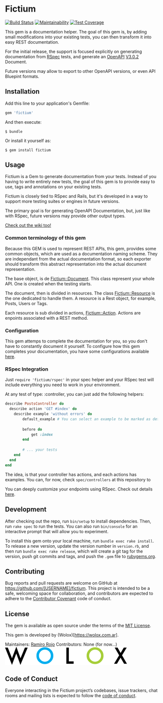 # Fictium

[![Build Status](https://travis-ci.org/Wolox/fictium.svg?branch=master)](https://travis-ci.org/Wolox/fictium) [![Maintainability](https://api.codeclimate.com/v1/badges/52afbf838f92fe260b6e/maintainability)](https://codeclimate.com/github/Wolox/fictium/maintainability) [![Test Coverage](https://api.codeclimate.com/v1/badges/52afbf838f92fe260b6e/test_coverage)](https://codeclimate.com/github/Wolox/fictium/test_coverage)

This gem is a documentation helper. The goal of this gem is, by adding small modifications into your existing tests,
you can then transform it into easy REST documentation.

For the initial release, the support is focused explicitly on generating documentation from [RSpec](https://rspec.info/) tests, and generate an [OpenAPI](https://github.com/OAI/OpenAPI-Specification) [V3.0.2](https://github.com/OAI/OpenAPI-Specification/blob/master/versions/3.0.2.md) Document.

Future versions may allow to export to other OpenAPI versions, or even API Bluepint formats.

## Installation

Add this line to your application's Gemfile:

```ruby
gem 'fictium'
```

And then execute:

    $ bundle

Or install it yourself as:

    $ gem install fictium

## Usage

Fictium is a Gem to generate documentation from your tests.
Instead of you having to write entirely new tests, the goal of this gem is to provide easy to use,
tags and annotations on your existing tests.

Fictium is closely tied to RSpec and Rails, but it's developed in a way to support more testing suites or engines in future versions.

The primary goal is for generating OpenAPI Documentation, but, just like with RSpec, future versions may provide other output types.

[Check out the wiki too!](./wiki)


### Common terminology of this gem

Because this GEM is used to represent REST APIs, this gem, provides some common objects, which are used as a documentation naming scheme. They are independant from the actual documentation format, so each exporter should transform this abstract representation into the actual document representation.

The base object, is de [Fictium::Document](./lib/fictoum/poros/fictium/document). This class represent your whole API.
One is created when the testing starts.

The document, then is divided in resources. The class [Fictium::Resource](./lib/fictoum/poros/fictium/resource) is the one dedicated to handle them. A resource is a Rest object, for example, Posts, Users or Tags.

Each resource is sub divided in actions, [Fictium::Action](./lib/fictoum/poros/fictium/action). Actions are enpoints associated with a REST method.

### Configuration

This gem attemps to complete the documentation for you, so you don't have to constantly document it yourself.
To configure how this gem completes your documentation, you have some configurations available [here](https://github.com/Wolox/fictium/wiki).


### RSpec Integration

Just `require 'fictium/rspec'` in your spec helper and your RSpec test will include everything you need to work in your environment.

At any test of type: :controller, you can just add the following helpers:

```rb
describe PostsController do
  describe action 'GET #index' do
    describe example 'without errors' do
        default_example # You can select an example to be marked as default in your action

        before do
            get :index
        end

        # ... your tests
    end
  end
end
```

The idea, is that your controller has actions, and each actions has examples.
You can, for now, check `spec/controllers` at this repository to

You can deeply customize your endpoints using RSpec.
Check out details [here](./wiki/RSpec-definitions).

## Development

After checking out the repo, run `bin/setup` to install dependencies. Then, run `rake spec` to run the tests. You can also run `bin/console` for an interactive prompt that will allow you to experiment.

To install this gem onto your local machine, run `bundle exec rake install`. To release a new version, update the version number in `version.rb`, and then run `bundle exec rake release`, which will create a git tag for the version, push git commits and tags, and push the `.gem` file to [rubygems.org](https://rubygems.org).

## Contributing

Bug reports and pull requests are welcome on GitHub at https://github.com/[USERNAME]/fictium. This project is intended to be a safe, welcoming space for collaboration, and contributors are expected to adhere to the [Contributor Covenant](http://contributor-covenant.org) code of conduct.

## License

The gem is available as open source under the terms of the [MIT License](https://opensource.org/licenses/MIT).

This gem is developed by (Wolox)[https://wolox.com.ar].

Maintainers: [Ramiro Rojo](https://github.com/holywyvern)
Contributors: None (for now...)
![Wolox](https://raw.githubusercontent.com/Wolox/press-kit/master/logos/logo_banner.png)

## Code of Conduct

Everyone interacting in the Fictium project’s codebases, issue trackers, chat rooms and mailing lists is expected to follow the [code of conduct](https://github.com/Wolox/fictium/blob/master/CODE_OF_CONDUCT.md).
